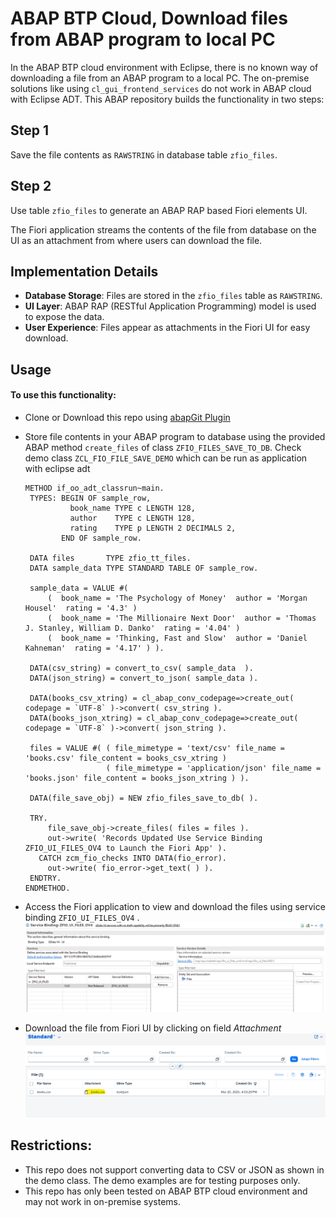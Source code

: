 

# ABAP BTP Cloud, Download files from ABAP program to local PC

In the ABAP BTP cloud environment with Eclipse, there is no known way of downloading a file from an ABAP program to a local PC. The on-premise solutions like using `cl_gui_frontend_services` do not work in ABAP cloud with Eclipse ADT. This ABAP repository builds the functionality in two steps:

## Step 1
Save the file contents as `RAWSTRING` in database table `zfio_files`.

## Step 2
Use table `zfio_files` to generate an ABAP RAP based Fiori elements UI.

The Fiori application streams the contents of the file from database on the UI as an attachment from where users can download the file.

## Implementation Details
- **Database Storage**: Files are stored in the `zfio_files` table as `RAWSTRING`.
- **UI Layer**: ABAP RAP (RESTful Application Programming) model is used to expose the data.
- **User Experience**: Files appear as attachments in the Fiori UI for easy download.

## Usage
#### To use this functionality:
- Clone or Download this repo  using [abapGit Plugin](https://developers.sap.com/tutorials/abap-install-abapgit-plugin..html)
- Store file contents in your ABAP program to database using the provided ABAP method `create_files` of class  `ZFIO_FILES_SAVE_TO_DB`.
   Check demo class `ZCL_FIO_FILE_SAVE_DEMO` which can be run as application with eclipse adt
   
   ```abap
   METHOD if_oo_adt_classrun~main.
    TYPES: BEGIN OF sample_row,
             book_name TYPE c LENGTH 128,
             author    TYPE c LENGTH 128,
             rating    TYPE p LENGTH 2 DECIMALS 2,
           END OF sample_row.

    DATA files       TYPE zfio_tt_files.
    DATA sample_data TYPE STANDARD TABLE OF sample_row.

    sample_data = VALUE #(
        (  book_name = 'The Psychology of Money'  author = 'Morgan Housel'  rating = '4.3' )
        (  book_name = 'The Millionaire Next Door'  author = 'Thomas J. Stanley, William D. Danko'  rating = '4.04' )
        (  book_name = 'Thinking, Fast and Slow'  author = 'Daniel Kahneman'  rating = '4.17' ) ).

    DATA(csv_string) = convert_to_csv( sample_data  ).
    DATA(json_string) = convert_to_json( sample_data ).

    DATA(books_csv_xtring) = cl_abap_conv_codepage=>create_out( codepage = `UTF-8` )->convert( csv_string ).
    DATA(books_json_xtring) = cl_abap_conv_codepage=>create_out( codepage = `UTF-8` )->convert( json_string ).

    files = VALUE #( ( file_mimetype = 'text/csv' file_name = 'books.csv' file_content = books_csv_xtring )
                     ( file_mimetype = 'application/json' file_name = 'books.json' file_content = books_json_xtring ) ).

    DATA(file_save_obj) = NEW zfio_files_save_to_db( ).

    TRY.
        file_save_obj->create_files( files = files ).
        out->write( 'Records Updated Use Service Binding ZFIO_UI_FILES_OV4 to Launch the Fiori App' ).
      CATCH zcm_fio_checks INTO DATA(fio_error).
        out->write( fio_error->get_text( ) ).
    ENDTRY.
  ENDMETHOD.
  ```

- Access the Fiori application to view and download the files using service binding  `ZFIO_UI_FILES_OV4` .
     ![OData Service](screenshots/odataService.png)
     
- Download the file from Fiori UI by clicking on field *Attachment*
     ![FioriApp](screenshots/FioriApp.png)
   
## Restrictions:
- This repo does not support converting data to CSV or JSON as shown in the demo class. The demo examples are for testing purposes only.
- This repo has only been tested on ABAP BTP cloud environment and may not work in on-premise systems.
